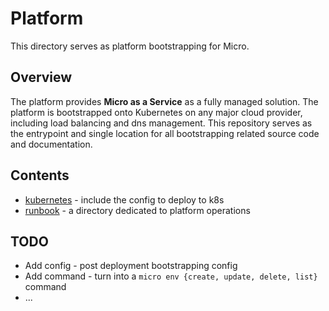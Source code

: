 # Platform

This directory serves as platform bootstrapping for Micro.

## Overview

The platform provides **Micro as a Service** as a fully managed solution. The platform is 
bootstrapped onto Kubernetes on any major cloud provider, including load balancing and 
dns management. This repository serves as the entrypoint and single location for all bootstrapping
related source code and documentation.

## Contents

- [kubernetes](kubernetes) - include the config to deploy to k8s
- [runbook](runbook) - a directory dedicated to platform operations

## TODO

- Add config - post deployment bootstrapping config
- Add command - turn into a `micro env {create, update, delete, list}` command
- ...

